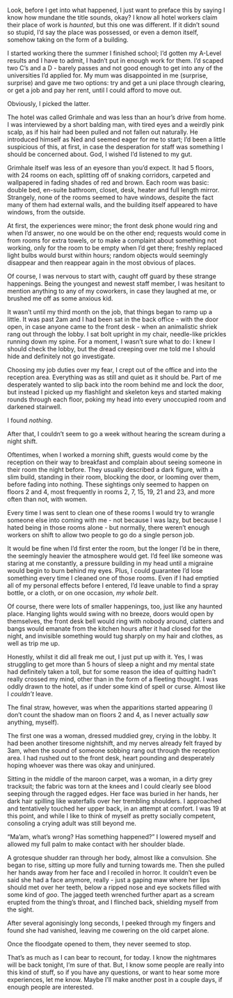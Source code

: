  

Look, before I get into what happened, I just want to preface this by saying I know how mundane the title sounds, okay? I know all hotel workers claim their place of work is *haunted*, but this one was different. If it didn’t sound so stupid, I’d say the place was possessed, or even a demon itself, somehow taking on the form of a building. 

I started working there the summer I finished school; I’d gotten my A-Level results and I have to admit, I hadn’t put in enough work for them. I’d scaped two C’s and a D - barely passes and not good enough to get into any of the universities I’d applied for. My mum was disappointed in me (surprise, surprise) and gave me two options: try and get a uni place through clearing, or get a job and pay her rent, until I could afford to move out. 

Obviously, I picked the latter.

The hotel was called Grimhale and was less than an hour’s drive from home. I was interviewed by a short balding man, with tired eyes and a weirdly pink scalp, as if his hair had been pulled and not fallen out naturally. He introduced himself as Ned and seemed eager for me to start; I’d been a little suspicious of this, at first, in case the desperation for staff was something I should be concerned about. God, I wished I’d listened to my gut.

Grimhale itself was less of an eyesore than you’d expect. It had 5 floors, with 24 rooms on each, splitting off of snaking corridors, carpeted and wallpapered in fading shades of red and brown. Each room was basic: double bed, en-suite bathroom, closet, desk, heater and full length mirror. Strangely, none of the rooms seemed to have windows, despite the fact many of them had external walls, and the building itself appeared to have windows, from the outside.

At first, the experiences were minor; the front desk phone would ring and when I’d answer, no one would be on the other end; requests would come in from rooms for extra towels, or to make a complaint about something not working, only for the room to be empty when I’d get there; freshly replaced light bulbs would burst within hours; random objects would seemingly disappear and then reappear again in the most obvious of places.

Of course, I was nervous to start with, caught off guard by these strange happenings. Being the youngest and newest staff member, I was hesitant to mention anything to any of my coworkers, in case they laughed at me, or brushed me off as some anxious kid. 

It wasn’t until my third month on the job, that things began to ramp up a little. It was past 2am and I had been sat in the back office - with the door open, in case anyone came to the front desk - when an animalistic shriek rang out through the lobby. I sat bolt upright in my chair, needle-like prickles running down my spine. For a moment, I wasn’t sure what to do: I knew I should check the lobby, but the dread creeping over me told me I should hide and definitely not go investigate.

Choosing my job duties over my fear, I crept out of the office and into the reception area. Everything was as still and quiet as it should be. Part of me desperately wanted to slip back into the room behind me and lock the door, but instead I picked up my flashlight and skeleton keys and started making rounds through each floor, poking my head into every unoccupied room and darkened stairwell. 

I found *nothing*.

After that, I couldn’t seem to go a week without hearing the scream during a night shift.

Oftentimes, when I worked a morning shift, guests would come by the reception on their way to breakfast and complain about seeing someone in their room the night before. They usually described a dark figure, with a slim build, standing in their room, blocking the door, or looming over them, before fading into nothing. These sightings only seemed to happen on floors 2 and 4, most frequently in rooms 2, 7, 15, 19, 21 and 23, and more often than not, with women. 

Every time I was sent to clean one of these rooms I would try to wrangle someone else into coming with me - not because I was lazy, but because I hated being in those rooms alone - but normally, there weren’t enough workers on shift to allow two people to go do a single person job. 

It would be fine when I’d first enter the room, but the longer I’d be in there, the seemingly heavier the atmosphere would get. I’d feel like someone was staring at me constantly, a pressure building in my head until a migraine would begin to burn behind my eyes. Plus, I could guarantee I’d lose something every time I cleaned one of those rooms. Even if I had emptied all of my personal effects before I entered, I’d leave unable to find a spray bottle, or a cloth, or on one occasion, *my whole belt*.

Of course, there were lots of smaller happenings, too, just like any haunted place. Hanging lights would swing with no breeze, doors would open by themselves, the front desk bell would ring with nobody around, clatters and bangs would emanate from the kitchen hours after it had closed for the night, and invisible something would tug sharply on my hair and clothes, as well as trip me up. 

Honestly, whilst it did all freak me out, I just put up with it. Yes, I was struggling to get more than 5 hours of sleep a night and my mental state had definitely taken a toll, but for some reason the idea of quitting hadn’t really crossed my mind, other than in the form of a fleeting thought. I was oddly drawn to the hotel, as if under some kind of spell or curse. Almost like I *couldn’t* leave.

The final straw, however, was when the apparitions started appearing (I don’t count the shadow man on floors 2 and 4, as I never actually *saw* anything, myself). 

The first one was a woman, dressed muddied grey, crying in the lobby. It had been another tiresome nightshift, and my nerves already felt frayed by 3am, when the sound of someone sobbing rang out through the reception area. I had rushed out to the front desk, heart pounding and desperately hoping whoever was there was okay and uninjured. 

Sitting in the middle of the maroon carpet, was a woman, in a dirty grey tracksuit; the fabric was torn at the knees and I could clearly see blood seeping through the ragged edges. Her face was buried in her hands, her dark hair spilling like waterfalls over her trembling shoulders. I approached and tentatively touched her upper back, in an attempt at comfort. I was 19 at this point, and while I like to think of myself as pretty socially competent, consoling a crying adult was still beyond me. 

“Ma’am, what’s wrong? Has something happened?” I lowered myself and allowed my full palm to make contact with her shoulder blade. 

A grotesque shudder ran through her body, almost like a convulsion. She began to rise, sitting up more fully and turning towards me. Then she pulled her hands away from her face and I recoiled in horror. It couldn’t even be said she had a face anymore, really - just a gaping maw where her lips should met over her teeth, below a ripped nose and eye sockets filled with some kind of *goo*. The jagged teeth wrenched further apart as a scream erupted from the thing’s throat, and I flinched back, shielding myself from the sight. 

After several agonisingly long seconds, I peeked through my fingers and found she had vanished, leaving me cowering on the old carpet alone.

Once the floodgate opened to them, they never seemed to stop. 

That’s as much as I can bear to recount, for today. I know the nightmares will be back tonight, I’m sure of that. But, I know some people are really into this kind of stuff, so if you have any questions, or want to hear some more experiences, let me know. Maybe I’ll make another post in a couple days, if enough people are interested.